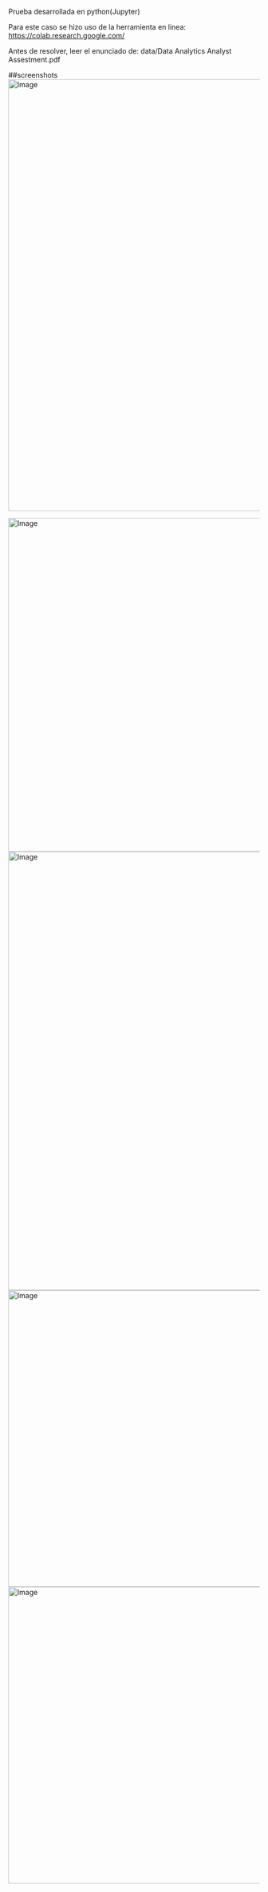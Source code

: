Prueba desarrollada en python(Jupyter)  

Para este caso se hizo uso de la herramienta en linea:    
https://colab.research.google.com/  

Antes de resolver, leer el enunciado de: data/Data Analytics Analyst Assestment.pdf  

##screenshots  
<img width="1930" height="863" alt="Image" src="https://github.com/user-attachments/assets/007403a8-b42f-4716-b542-75e53a5759ca" />  

<img width="1978" height="667" alt="Image" src="https://github.com/user-attachments/assets/ba027ce9-ccaa-4b20-bd04-975b2d77a7f2" />  

<img width="2669" height="877" alt="Image" src="https://github.com/user-attachments/assets/4490a642-d846-496e-a15f-fab59c0fa338" />  

<img width="1189" height="593" alt="Image" src="https://github.com/user-attachments/assets/1518e8a2-e71a-4b59-ab69-5e6827ae897f" />  

<img width="1490" height="593" alt="Image" src="https://github.com/user-attachments/assets/edb538ad-bdd0-4e45-bc67-c505de6be503" />  
